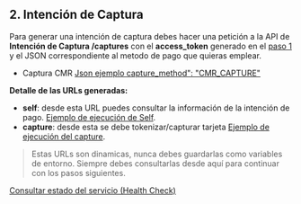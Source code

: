 ## 2. Intención de Captura

Para generar una intención de captura debes hacer una petición a la API de **Intención de Captura /captures** con el **access_token** generado en el [paso 1](obtener-token-acceso.md) y el JSON correspondiente al metodo de pago que quieras emplear.

- Captura CMR [Json ejemplo capture_method": "CMR_CAPTURE" ](json-capture-quickpay-credit.md)


**Detalle de las URLs generadas:**

- **self**: desde esta URL puedes consultar la información de la intención de pago. [Ejemplo de ejecución de Self](self-capture.md).
- **capture**: desde esta se debe tokenizar/capturar tarjeta [Ejemplo de ejecución del capture](capture.md).

> Estas URLs son dinamicas, nunca debes guardarlas como variables de entorno. Siempre debes consultarlas desde aquí para continuar con los pasos siguientes.

[Consultar estado del servicio (Health Check)](health-capture.md)
